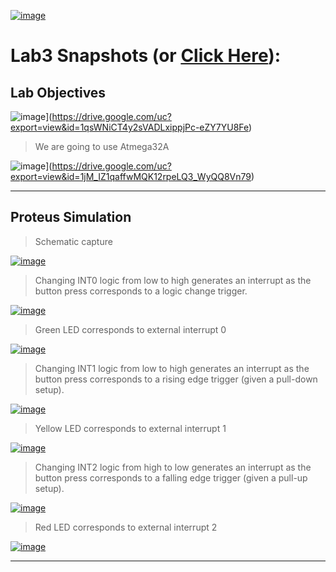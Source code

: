 

[![image](https://drive.google.com/uc?export=view&id=1_YGQ-gzeswWMduxpPEz-YbqObp3yRlcx)](https://drive.google.com/drive/folders/1bMTQ4eIcxL6zAKGowGj3Zcuzx2Qvd1C2)

# Lab3 Snapshots (or [Click Here](https://drive.google.com/drive/folders/1bMTQ4eIcxL6zAKGowGj3Zcuzx2Qvd1C2)):

## Lab Objectives

![image](https://drive.google.com/uc?export=view&id=1_YGQ-gzeswWMduxpPEz-YbqObp3yRlcx)](https://drive.google.com/uc?export=view&id=1qsWNiCT4y2sVADLxippjPc-eZY7YU8Fe)

> We are going to use Atmega32A

![image](https://drive.google.com/uc?export=view&id=1_YGQ-gzeswWMduxpPEz-YbqObp3yRlcx)](https://drive.google.com/uc?export=view&id=1jM_IZ1qaffwMQK12rpeLQ3_WyQQ8Vn79)

---

## Proteus Simulation

> Schematic capture

[![image](https://drive.google.com/drive/folders/1bMTQ4eIcxL6zAKGowGj3Zcuzx2Qvd1C2)](https://drive.google.com/file/d/1vUZHeUuAYCA4xGiWoDrQ_J6jXtIF44Vb/view)

> Changing INT0 logic from low to high generates an interrupt as the button press corresponds to a logic change trigger.

[![image](https://drive.google.com/drive/folders/1bMTQ4eIcxL6zAKGowGj3Zcuzx2Qvd1C2)](https://drive.google.com/file/d/1y3gGXkHTRfA88D_wP_QJH7DsgktFfw8N/view)

> Green LED corresponds to external interrupt 0

[![image](https://drive.google.com/drive/folders/1bMTQ4eIcxL6zAKGowGj3Zcuzx2Qvd1C2)](https://drive.google.com/file/d/1LFpnWhJWUyGlsIhlAFnYr-dApU1T3bwa/view)

> Changing INT1 logic from low to high generates an interrupt as the button press corresponds to a rising edge trigger (given a pull-down setup).

[![image](https://drive.google.com/drive/folders/1bMTQ4eIcxL6zAKGowGj3Zcuzx2Qvd1C2)](https://drive.google.com/file/d/1_Nnqnk-CpAK-Da8jcezBMg-PH4o9gZO6/view)

> Yellow LED corresponds to external interrupt 1

[![image](https://drive.google.com/drive/folders/1bMTQ4eIcxL6zAKGowGj3Zcuzx2Qvd1C2)](https://drive.google.com/file/d/1vn9zmN8KejeZUJPpsbxI4eyZv-N1g7H7/view)

> Changing INT2 logic from high to low generates an interrupt as the button press corresponds to a falling edge trigger (given a pull-up setup).

[![image](https://drive.google.com/drive/folders/1bMTQ4eIcxL6zAKGowGj3Zcuzx2Qvd1C2)](https://drive.google.com/file/d/1i4mNN6b76omUxLRwqysqgOKxYGF0YLJc/view)

> Red LED corresponds to external interrupt 2

[![image](https://drive.google.com/drive/folders/1bMTQ4eIcxL6zAKGowGj3Zcuzx2Qvd1C2)](https://drive.google.com/file/d/1a_RtskFukOUOzbzPXU_RR_Kv2neNXQcU/view)

---
